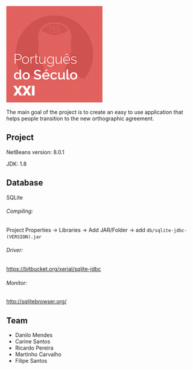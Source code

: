 ![Logo](https://raw.githubusercontent.com/PortuguesDoSeculoXXI/PortuguesDoSeculoXXI/master/assets/logo.jpg)

The main goal of the project is to create an easy to use application that helps people transition to the new orthographic agreement.

## Project

NetBeans version: 8.0.1

JDK: 1.8

## Database
SQLite

###### Compiling:
Project Properties -> Libraries -> Add JAR/Folder -> add `db/sqlite-jdbc-(VERSION).jar`

###### Driver:
https://bitbucket.org/xerial/sqlite-jdbc

###### Monitor:
http://sqlitebrowser.org/


## Team

 - Danilo Mendes
 - Carine Santos
 - Ricardo Pereira
 - Martinho Carvalho
 - Filipe Santos